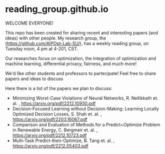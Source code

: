 # reading_group.github.io

WELCOME EVERYONE!

This repo has been created for sharing recent and interesting papers (and ideas) with other people.
My research group, the (https://github.com/AIPOpt-Lab-SU/), has a weekly reading group, on Tuesday noon, 4 pm at 4-201, CST.

Our researches focus on optimization, the integration of optimization and machine learning, differential privacy, fairness, and much more!

We'd like other students and professors to partecipate! Feel free to share papers and ideas to discuss

Here there is a list of the papers we plan to discuss:

- Minimizing Worst-Case Violations of Neural Networks, R. Nellikkath et. al. , https://arxiv.org/pdf/2212.10930.pdf
- Decision-Focused Learning without Decision-Making: Learning Locally Optimized Decision Losses, S. Shah et. al. , https://arxiv.org/pdf/2203.16067.pdf
- Comparison and Evaluation of Methods for a Predict+Optimize Problem in Renewable Energy, C. Bergmeir et. al. , https://arxiv.org/pdf/2212.10723.pdf
- Multi-Task Predict-then-Optimize, B. Tang et. al. , https://arxiv.org/pdf/2212.05403.pdf
